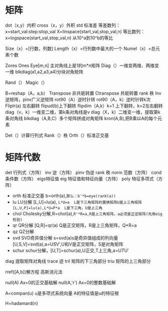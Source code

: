 # 矩阵
dot（x,y）内积
cross（x，y）外积
std 标准差
等差数列：x=start_val:step:stop_val
X=linspace(start_val,stop_val,n)
等比数列：x=logspace(start_val,stop_val,n)
从10^a到10^b的等比


Size（x）=[行数，列数]
Length（x）=行列数中最大的一个
Numel（x）=总元素个数

Zores
Ones
Eye[m,n]  主对角线上是1的m*n矩阵
Diag（）一维变两维、两维变一维
 blkdiag(a1,a2,a3,a4)分块对角矩阵

Rand（）
Magic（）


B=reshap（A，a,b）
Transpose    非共轭转置
Ctranspose    共轭转置
rank 秩
Inv逆矩阵，pinv广义逆矩阵
rot90（A）逆时针转
rot90（A，k）逆时针转k次
Fliplr(a)  左右翻转 flipud(b)上下翻转
flipdim（A,k）k=1 上下翻转，k=2左右翻转
diag（v，k）一维变二维，第k条对角线是v
diag（X，k）二维变一维，提取第k条对角线
blkdiag（A,B,C）多个矩阵拼成对角矩阵
kron(A,B),把B乘以A的每个元素


Det（）计算行列式
Rank（）秩
Orth（）标准正交基


# 矩阵代数
det    行列式（方阵）
inv  逆（方阵）
pinv 伪逆
rank 秩
norm 范数（方阵）
cond 条件数（方阵）
eigs特征值
eig  特征值和特征向量（方阵）
poly 特征多项式（方阵）

- orth  标准正交基  b=orth(a),```那么：b'*b=eye(rank(a))```
- lu    LU分解  [L,U]=lu(a), ```L*U=a  L是下三角矩阵的置换矩阵U是上三角矩阵
                      [L,U,P]=lu(a),L*U=P*a  L是下三角，U是上三角```
- chol  Cholesky分解,R=chol(a),```R'*R=a,R是上三角矩阵，a必须是正定矩阵(先用eig检验)```
- qr    QR分解    [Q,R]=qr(a)   Q是正交矩阵，R是上三角矩阵，Q*R=a
- qz    QZ分解
- svd   SVD奇异值分解  s=svd(a)s是奇异值组成的列向量
    [U,S,V]=svd(a),a=U*S*V',U和V是正交矩阵，S是对角矩阵
- schur  schur分解，[U,T]=schur(a),U正交,T上三角,a=U*T*U'

diag  提取矩阵对角线
trace  迹
tril  矩阵的下三角部分
triu  矩阵的上三角部分


rref([A,b])解方程   高斯消元法

null(A)  Ax=0的正交基础解
null(A,'r')  Ax=0的整数基础解


A=compan(u)
u是多项式系统向量
A的特征值是u的特征根

H=hadamard(n)
